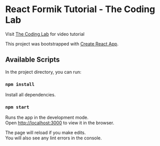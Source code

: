 # React Formik Tutorial - The Coding Lab

Visit [The Coding Lab](https://www.youtube.com/channel/UCfqU1zw2n7_dzWskNOep-Ww) for video tutorial

This project was bootstrapped with [Create React App](https://github.com/facebook/create-react-app).

## Available Scripts

In the project directory, you can run:
### `npm install`

Install all dependencies.


### `npm start`

Runs the app in the development mode.\
Open [http://localhost:3000](http://localhost:3000) to view it in the browser.

The page will reload if you make edits.\
You will also see any lint errors in the console.

